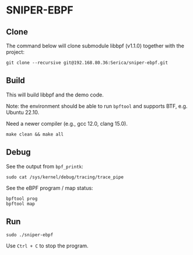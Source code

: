 # SNIPER-EBPF

## Clone

The command below will clone submodule libbpf (v1.1.0) together with the project:

```
git clone --recursive git@192.168.80.36:Serica/sniper-ebpf.git
```

## Build

This will build libbpf and the demo code.

Note: the environment should be able to run `bpftool` and supports BTF, e.g. Ubuntu 22.10.

Need a newer compiler (e.g., gcc 12.0, clang 15.0).

```
make clean && make all
```

## Debug

See the output from `bpf_printk`:

```
sudo cat /sys/kernel/debug/tracing/trace_pipe
```

See the eBPF program / map status:

```
bpftool prog
bpftool map
```

## Run

```
sudo ./sniper-ebpf
```

Use `Ctrl + C` to stop the program.
